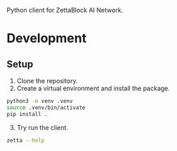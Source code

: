 Python client for ZettaBlock AI Network.

# Development
## Setup
1. Clone the repository.
2. Create a virtual environment and install the package.
```bash
python3 -m venv .venv
source .venv/bin/activate
pip install .
```
3. Try run the client.
```sh
zetta --help
```
